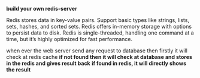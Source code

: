 **build your own redis-server** 

Redis stores data in key-value pairs.
Support basic types like strings, lists, sets, hashes, and sorted sets.
Redis offers in-memory storage with options to persist data to disk.
Redis is single-threaded, handling one command at a time, but it’s highly optimized for fast performance.

when ever the web server  send any request to database then firstly it will check at redis cache 
        **if not found then it will check at database and stores in the redis and gives result back**
        **if found in redis, it will directly shows the result**
        

